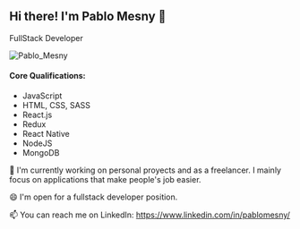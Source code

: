 ## Hi there! I'm Pablo Mesny 👋
FullStack Developer

![Pablo_Mesny](https://user-images.githubusercontent.com/110203116/221722733-cfa67226-2561-4272-9486-100110eb61b0.png)


#### Core Qualifications:
- JavaScript
- HTML, CSS, SASS
- React.js
- Redux
- React Native
- NodeJS
- MongoDB



🔭 I'm currently working on personal proyects and as a freelancer. I mainly focus on applications that make people's job easier.

😄 I'm open for a fullstack developer position.

📫 You can reach me on LinkedIn: https://www.linkedin.com/in/pablomesny/
